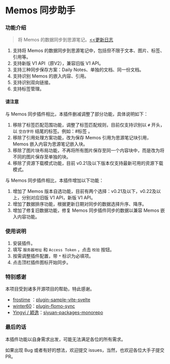 
# Memos 同步助手

### 功能介绍

> 将 Memos 的数据同步到思源笔记。[<<更新日志](https://github.com/Yimien/plugin-memos-sync/blob/main/CHANGELOG.md)

1. 支持将 Memos 的数据同步到思源笔记中，包括但不限于文本、图片、标签、引用等。
2. 支持新版 V1 API（原V2），兼容旧版 V1 API。
3. 支持三种同步保存方案：Daily Notes、单独的文档、同一份文档。
4. 支持识别 Memos 的嵌入内容、引用。
5. 支持识别双向链接。
6. 支持标签管理。

#### 请注意

与 Memos 同步插件相比，本插件删减调整了部分功能，具体说明如下：

1. 移除了标签匹配范围功能，调整了标签匹配规则，目前仅支持识别以 `#` 开头，以 `空白字符` 结尾的标签。例如：#标签 。
2. 移除了引用处理方案功能，改为保存 Memos 引用为思源笔记块引用，Memos 嵌入内容为思源笔记嵌入块。
3. 移除了图片块布局功能，不再将所有图片保存至同一个内容块中，而是改为将不同的图片保存至单独的块。
4. 移除了资源下载模式功能，目前 v0.21及以下版本仅支持最新可用的资源下载模式。

与 Memos 同步插件相比，本插件增加以下功能：

1. 增加了 Memos 版本自选功能，目前有两个选择：v0.21及以下，v0.22及以上，分别对应旧版 V1 API，新版 V1 API。
2. 增加了数据排序功能，根据更新日期对同步的数据选择升序、降序。
3. 增加了修复旧数据功能，修复 Memos 同步插件同步的数据以兼容 Memos 嵌入内容功能。

### 使用说明

1. 安装插件。
2. 填写 `服务器地址` 和 `Access Token` ，点击 `校验` 按钮。
3. 按需调整插件配置，带 `*` 标识为必填项。
4. 点击顶栏插件图标开始同步。

### 特别感谢

本项目受到诸多开源项目的帮助，特此感谢。

- [frostime](https://github.com/frostime) ：[plugin-sample-vite-svelte](https://github.com/siyuan-note/plugin-sample-vite-svelte)
- [winter60](https://github.com/winter60)：[plugin-flomo-sync](https://github.com/winter60/plugin-flomo-sync)
- [Yingyi / 颖逸](https://github.com/Zuoqiu-Yingyi)：[siyuan-packages-monorepo](https://github.com/Zuoqiu-Yingyi/siyuan-packages-monorepo)

### 最后的话

本插件功能以自身需求出发，可能无法满足各位的所有需求。

如果出现 Bug 或者有好的想法，欢迎提交 issues，当然，也欢迎各位大手子提交 PR。
